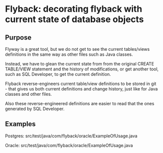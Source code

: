 # Flyback: decorating flyback with current state of database objects

## Purpose

Flyway is a great tool, but we do not get to see the current tables/views definitions
in the same way as other files such as Java classes.

Instead, we have to glean the current state from from the original CREATE TABLE/VIEW statement
and the history of modifications, or get another tool, such as SQL Developer, to get the current definition.

Flyback reverse-engineers current table/view definitions to be stored in git -
that gives us both current definitions and change history, just like for Java classes and other files.

Also these reverse-engineered definitions are easier to read that the ones generated by SQL Developer.

## Examples

Postgres: src/test/java/com/flyback/oracle/ExampleOfUsage.java

Oracle: src/test/java/com/flyback/oracle/ExampleOfUsage.java
